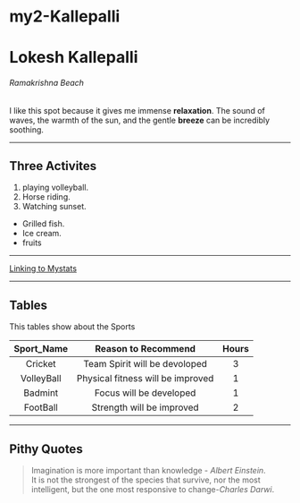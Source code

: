 # my2-Kallepalli
# Lokesh Kallepalli
###### Ramakrishna Beach
 I like this spot because it gives me immense  **relaxation**. The sound of waves, the warmth of the sun, and the gentle **breeze** can be incredibly soothing.

 ---
 ## Three Activites
 1. playing volleyball.
 2. Horse riding.
 3. Watching sunset.

- Grilled fish.
- Ice cream.
- fruits
 ---
 [Linking to Mystats](MyStats.md)

 ---
 ## Tables
 This tables show about the Sports

 |**Sport_Name**|**Reason to Recommend**|**Hours**|
 | :---:|:---:|:---:|
 |Cricket|Team Spirit will be devoloped|3|
 |VolleyBall|Physical fitness will be improved|1|
 |Badmint|Focus will be developed|1|
 |FootBall|Strength will be improved|2|

 ---
 ## Pithy Quotes
 
 > Imagination is more important than knowledge - *Albert Einstein*.<br>
 > It is not the strongest of the species that survive, nor the most intelligent, but the one most responsive to change-*Charles Darwi*.
